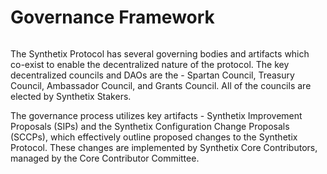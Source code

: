 # Governance Framework

<figure><img src="../../.gitbook/assets/Governance Framework.png" alt=""><figcaption></figcaption></figure>

The Synthetix Protocol has several governing bodies and artifacts which co-exist to enable the decentralized nature of the protocol. The key decentralized councils and DAOs are the - Spartan Council, Treasury Council, Ambassador Council, and Grants Council. All of the councils are elected by Synthetix Stakers.

The governance process utilizes key artifacts - Synthetix Improvement Proposals (SIPs) and the Synthetix Configuration Change Proposals (SCCPs), which effectively outline proposed changes to the Synthetix Protocol. These changes are implemented by Synthetix Core Contributors, managed by the Core Contributor Committee.
